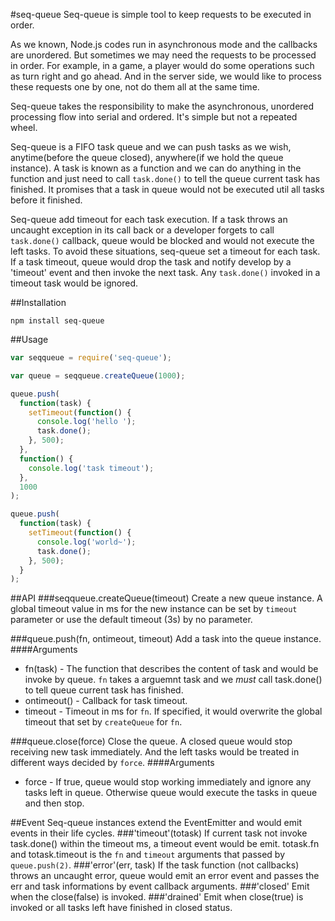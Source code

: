 #seq-queue
Seq-queue is simple tool to keep requests to be executed in order.

As we known, Node.js codes run in asynchronous mode and the callbacks are unordered. But sometimes we may need the requests to be processed in order. For example, in a game, a player would do some operations such as turn right and go ahead. And in the server side, we would like to process these requests one by one, not do them all at the same time.

Seq-queue takes the responsibility to make the asynchronous, unordered processing flow into serial and ordered. It's simple but not a repeated wheel.

Seq-queue is a FIFO task queue and we can push tasks as we wish, anytime(before the queue closed), anywhere(if we hold the queue instance). A task is known as a function and we can do anything in the function and just need to call `task.done()` to tell the queue current task has finished. It promises that a task in queue would not be executed util all tasks before it finished.

Seq-queue add timeout for each task execution. If a task throws an uncaught exception in its call back or a developer forgets to call `task.done()` callback, queue would be blocked and would not execute the left tasks. To avoid these situations, seq-queue set a timeout for each task. If a task timeout, queue would drop the task and notify develop by a 'timeout' event and then invoke the next task. Any `task.done()` invoked in a timeout task would be ignored.

##Installation
```
npm install seq-queue
```

##Usage
``` javascript
var seqqueue = require('seq-queue');

var queue = seqqueue.createQueue(1000);

queue.push(
  function(task) {
    setTimeout(function() {
      console.log('hello ');
      task.done();
    }, 500);
  }, 
  function() {
    console.log('task timeout');
  }, 
  1000
);

queue.push(
  function(task) {
    setTimeout(function() {
      console.log('world~');
      task.done();
    }, 500);
  }
);
``` 

##API
###seqqueue.createQueue(timeout)
Create a new queue instance. A global timeout value in ms for the new instance can be set by `timeout` parameter or use the default timeout (3s) by no parameter.

###queue.push(fn, ontimeout, timeout)
Add a task into the queue instance. 
####Arguments
+ fn(task) - The function that describes the content of task and would be invoke by queue. `fn` takes a arguemnt task and we *must* call task.done() to tell queue current task has finished.
+ ontimeout() - Callback for task timeout. 
+ timeout - Timeout in ms for `fn`. If specified, it would overwrite the global timeout that set by `createQueue` for `fn`.

###queue.close(force)
Close the queue. A closed queue would stop receiving new task immediately. And the left tasks would be treated in different ways decided by `force`.
####Arguments
+ force - If true, queue would stop working immediately and ignore any tasks left in queue. Otherwise queue would execute the tasks in queue and then stop.

##Event
Seq-queue instances extend the EventEmitter and would emit events in their life cycles.
###'timeout'(totask)
If current task not invoke task.done() within the timeout ms, a timeout event would be emit. totask.fn and totask.timeout is the `fn` and `timeout` arguments that passed by `queue.push(2)`.
###'error'(err, task)
If the task function (not callbacks) throws an uncaught error, queue would emit an error event and passes the err and task informations by event callback arguments.
###'closed'
Emit when the close(false) is invoked.
###'drained'
Emit when close(true) is invoked or all tasks left have finished in closed status.
